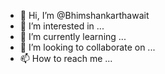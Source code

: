 - 👋 Hi, I’m @Bhimshankarthawait
- 👀 I’m interested in ...
- 🌱 I’m currently learning ...
- 💞️ I’m looking to collaborate on ...
- 📫 How to reach me ...

<!---
Bhimshankarthawait/Bhimshankarthawait is a ✨ special ✨ repository because its `README.md` (this file) appears on your GitHub profile.
You can click the Preview link to take a look at your changes.
--->
